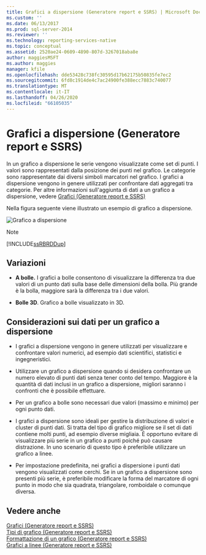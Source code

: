 ```yaml
---
title: Grafici a dispersione (Generatore report e SSRS) | Microsoft Docs
ms.custom: ''
ms.date: 06/13/2017
ms.prod: sql-server-2014
ms.reviewer: ''
ms.technology: reporting-services-native
ms.topic: conceptual
ms.assetid: 2520ae24-0609-4890-807d-3267018aba8e
author: maggiesMSFT
ms.author: maggies
manager: kfile
ms.openlocfilehash: dde53428c738fc30595d17b62175b50835fe7ec2
ms.sourcegitcommit: 6fd8c1914de4c7ac24900fe388ecc7883c740077
ms.translationtype: MT
ms.contentlocale: it-IT
ms.lasthandoff: 04/26/2020
ms.locfileid: "66105035"
---
```

# <a name="scatter-charts-report-builder-and-ssrs"></a>Grafici a dispersione (Generatore report e SSRS)
  In un grafico a dispersione le serie vengono visualizzate come set di punti. I valori sono rappresentati dalla posizione dei punti nel grafico. Le categorie sono rappresentate dai diversi simboli marcatori nel grafico. I grafici a dispersione vengono in genere utilizzati per confrontare dati aggregati tra categorie. Per altre informazioni sull'aggiunta di dati a un grafico a dispersione, vedere [Grafici &#40;Generatore report e SSRS&#41;](charts-report-builder-and-ssrs.md)  
  
 Nella figura seguente viene illustrato un esempio di grafico a dispersione.  
  
 ![Grafico a dispersione](../media/rs-scatterchart.gif "Grafico a dispersione")  
  
> [!NOTE]  
>  [!INCLUDE[ssRBRDDup](../../includes/ssrbrddup-md.md)]  
  
## <a name="variations"></a>Variazioni  
  
-   **A bolle.** I grafici a bolle consentono di visualizzare la differenza tra due valori di un punto dati sulla base delle dimensioni della bolla. Più grande è la bolla, maggiore sarà la differenza tra i due valori.  
  
-   **Bolle 3D**. Grafico a bolle visualizzato in 3D.  
  
## <a name="data-considerations-for-a-scatter-chart"></a>Considerazioni sui dati per un grafico a dispersione  
  
-   I grafici a dispersione vengono in genere utilizzati per visualizzare e confrontare valori numerici, ad esempio dati scientifici, statistici e ingegneristici.  
  
-   Utilizzare un grafico a dispersione quando si desidera confrontare un numero elevato di punti dati senza tener conto del tempo. Maggiore è la quantità di dati inclusi in un grafico a dispersione, migliori saranno i confronti che è possibile effettuare.  
  
-   Per un grafico a bolle sono necessari due valori (massimo e minimo) per ogni punto dati.  
  
-   I grafici a dispersione sono ideali per gestire la distribuzione di valori e cluster di punti dati. Si tratta del tipo di grafico migliore se il set di dati contiene molti punti, ad esempio diverse migliaia. È opportuno evitare di visualizzare più serie in un grafico a punti poiché può causare distrazione. In uno scenario di questo tipo è preferibile utilizzare un grafico a linee.  
  
-   Per impostazione predefinita, nei grafici a dispersione i punti dati vengono visualizzati come cerchi. Se in un grafico a dispersione sono presenti più serie, è preferibile modificare la forma del marcatore di ogni punto in modo che sia quadrata, triangolare, romboidale o comunque diversa.  
  
## <a name="see-also"></a>Vedere anche  
 [Grafici &#40;Generatore report e SSRS&#41;](charts-report-builder-and-ssrs.md)   
 [Tipi di grafico &#40;Generatore report e SSRS&#41;](chart-types-report-builder-and-ssrs.md)   
 [Formattazione di un grafico &#40;Generatore report e SSRS&#41;](formatting-a-chart-report-builder-and-ssrs.md)   
 [Grafici a linee &#40;Generatore report e SSRS&#41;](line-charts-report-builder-and-ssrs.md)  
  
  
